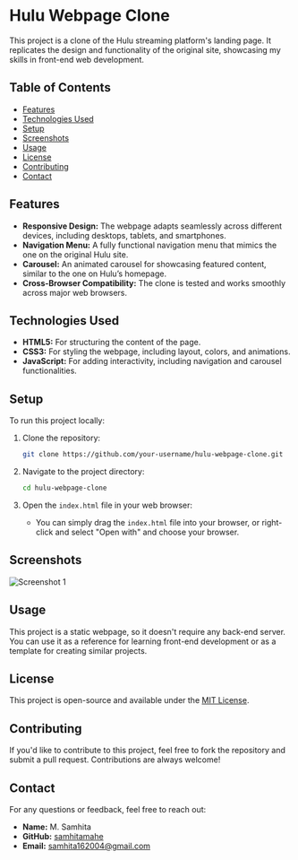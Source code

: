 # Hulu Webpage Clone

This project is a clone of the Hulu streaming platform's landing page. It replicates the design and functionality of the original site, showcasing my skills in front-end web development.

## Table of Contents

- [Features](#features)
- [Technologies Used](#technologies-used)
- [Setup](#setup)
- [Screenshots](#screenshots)
- [Usage](#usage)
- [License](#license)
- [Contributing](#contributing)
- [Contact](#contact)

## Features

- **Responsive Design:** The webpage adapts seamlessly across different devices, including desktops, tablets, and smartphones.
- **Navigation Menu:** A fully functional navigation menu that mimics the one on the original Hulu site.
- **Carousel:** An animated carousel for showcasing featured content, similar to the one on Hulu’s homepage.
- **Cross-Browser Compatibility:** The clone is tested and works smoothly across major web browsers.

## Technologies Used

- **HTML5:** For structuring the content of the page.
- **CSS3:** For styling the webpage, including layout, colors, and animations.
- **JavaScript:** For adding interactivity, including navigation and carousel functionalities.

## Setup

To run this project locally:

1. Clone the repository:
    ```bash
    git clone https://github.com/your-username/hulu-webpage-clone.git
    ```

2. Navigate to the project directory:
    ```bash
    cd hulu-webpage-clone
    ```

3. Open the `index.html` file in your web browser:
    - You can simply drag the `index.html` file into your browser, or right-click and select "Open with" and choose your browser.

## Screenshots

![Screenshot 1]([https://github.com/your-username/hulu-webpage-clone/raw/main/path-to-your-image/1.JPG](https://github.com/samhitamahe/HULU-webpage-clone/blob/main/1.JPG?raw=true))

## Usage

This project is a static webpage, so it doesn't require any back-end server. You can use it as a reference for learning front-end development or as a template for creating similar projects.

## License

This project is open-source and available under the [MIT License](LICENSE).

## Contributing

If you'd like to contribute to this project, feel free to fork the repository and submit a pull request. Contributions are always welcome!

## Contact

For any questions or feedback, feel free to reach out:

- **Name:** M. Samhita
- **GitHub:** [samhitamahe](https://github.com/samhitamahe)
- **Email:** [samhita162004@gmail.com](mailto:samhita162004@gmail.com)
